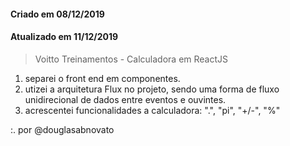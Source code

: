 #### Criado em 08/12/2019
#### Atualizado em 11/12/2019

> Voitto Treinamentos - Calculadora em ReactJS
1. separei o front end em componentes.
2. utizei a arquitetura Flux no projeto, sendo uma forma de fluxo unidirecional de dados entre eventos e ouvintes.
3. acrescentei funcionalidades a calculadora: ".", "pi", "+/-", "%"

:. por @douglasabnovato